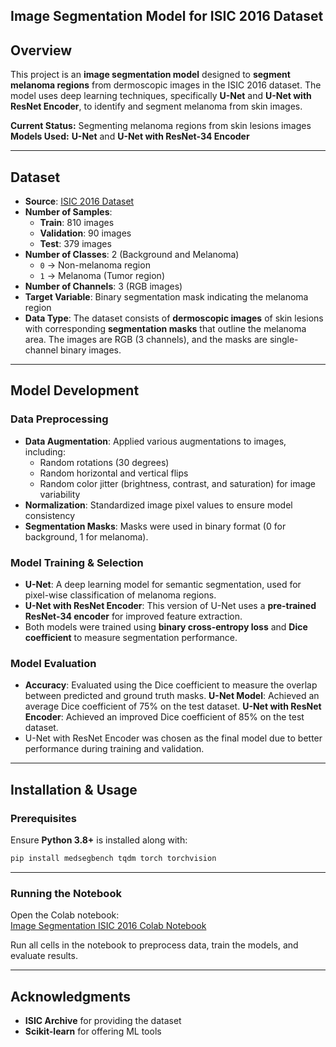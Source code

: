 ## Image Segmentation Model for ISIC 2016 Dataset

## Overview
This project is an **image segmentation model** designed to **segment melanoma regions** from dermoscopic images in the ISIC 2016 dataset. The model uses deep learning techniques, specifically **U-Net** and **U-Net with ResNet Encoder**, to identify and segment melanoma from skin images.

 **Current Status:** Segmenting melanoma regions from skin lesions images  
 **Models Used:** **U-Net** and **U-Net with ResNet-34 Encoder**

---

## Dataset
- **Source**: [ISIC 2016 Dataset](https://challenge.isic-archive.com/)
- **Number of Samples**: 
  - **Train**: 810 images  
  - **Validation**: 90 images  
  - **Test**: 379 images
- **Number of Classes**: 2 (Background and Melanoma)
  - `0` → Non-melanoma region
  - `1` → Melanoma (Tumor region)
- **Number of Channels**: 3 (RGB images)
- **Target Variable**: Binary segmentation mask indicating the melanoma region
- **Data Type**: The dataset consists of **dermoscopic images** of skin lesions with corresponding **segmentation masks** that outline the melanoma area. The images are RGB (3 channels), and the masks are single-channel binary images.
---

## Model Development

### **Data Preprocessing**
- **Data Augmentation**: Applied various augmentations to images, including:
  - Random rotations (30 degrees)
  - Random horizontal and vertical flips
  - Random color jitter (brightness, contrast, and saturation) for image variability
- **Normalization**: Standardized image pixel values to ensure model consistency
- **Segmentation Masks**: Masks were used in binary format (0 for background, 1 for melanoma).

### **Model Training & Selection**
- **U-Net**: A deep learning model for semantic segmentation, used for pixel-wise classification of melanoma regions.
- **U-Net with ResNet Encoder**: This version of U-Net uses a **pre-trained ResNet-34 encoder** for improved feature extraction.
- Both models were trained using **binary cross-entropy loss** and **Dice coefficient** to measure segmentation performance.


### **Model Evaluation**
- **Accuracy**: Evaluated using the Dice coefficient to measure the overlap between predicted and ground truth masks.
  **U-Net Model**: Achieved an average Dice coefficient of 75% on the test dataset.
  **U-Net with ResNet Encoder**: Achieved an improved Dice coefficient of 85% on the test dataset.
-   U-Net with ResNet Encoder was chosen as the final model due to better performance during training and validation.
  
---

## Installation & Usage
### **Prerequisites**
Ensure **Python 3.8+** is installed along with:
```bash
pip install medsegbench tqdm torch torchvision
```
---
### **Running the Notebook**
 Open the Colab notebook:  
[Image Segmentation ISIC 2016 Colab Notebook](https://colab.research.google.com/drive/1W4NKWL1D2m-UOln_o4NiSK2Z2YueHHGG)

 Run all cells in the notebook to preprocess data, train the models, and evaluate results.

---

## Acknowledgments
- **ISIC Archive** for providing the dataset
- **Scikit-learn** for offering ML tools
